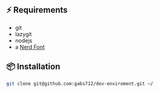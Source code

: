 ## ⚡️ Requirements

- git
- lazygit
- nodejs
- a [Nerd Font](https://www.nerdfonts.com/)

## 📦 Installation

```sh
git clone git@github.com:gabs712/dev-enviroment.git ~/
```
